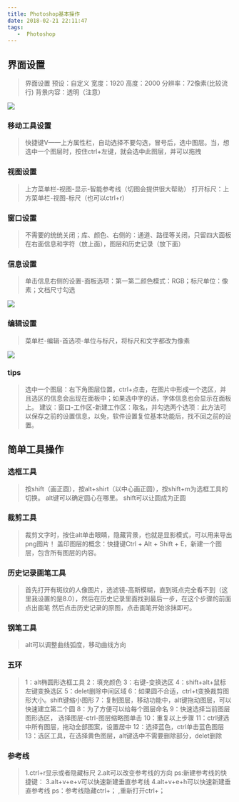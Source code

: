```yaml
---
title: Photoshop基本操作
date: 2018-02-21 22:11:47
tags:
   -  Photoshop
---
```



## 界面设置

> 界面设置
预设：自定义
宽度：1920
高度：2000
分辨率：72像素(比较流行)
背景内容：透明（注意）

![](http://ovvd7k5mv.bkt.clouddn.com/18-2-21/90176451.jpg)

### 移动工具设置

> 快捷键V——上方属性栏，自动选择不要勾选，冒号后，选中图层。当，想选中一个图层时，按住ctrl+左键，就会选中此图层，并可以拖拽

### 视图设置

> 上方菜单栏-视图-显示-智能参考线（切图会提供很大帮助）
打开标尺：上方菜单栏-视图-标尺（也可以ctrl+r）

### 窗口设置

> 不需要的统统关闭；库、颜色、右侧的：通道、路径等关闭，只留四大面板在右面信息和字符（放上面），图层和历史记录（放下面）


### 信息设置

> 单击信息右侧的设置-面板选项：第一第二颜色模式：RGB；标尺单位：像素；文档尺寸勾选

![](http://ovvd7k5mv.bkt.clouddn.com/18-2-21/18425710.jpg)

### 编辑设置

> 菜单栏-编辑-首选项-单位与标尺，将标尺和文字都改为像素

![](http://ovvd7k5mv.bkt.clouddn.com/18-2-21/6805972.jpg)

### tips

> 选中一个图层：右下角图层位置，ctrl+点击，在图片中形成一个选区，并且选区的信息会出现在面板中；如果选中字的话，字体信息也会显示在面板上。
建议：窗口-工作区-新建工作区：取名，并勾选两个选项：此方法可以保存之前的设置信息，以免，软件设置复位基本功能后，找不回之前的设置。

## 简单工具操作

### 选框工具

> 按shift（画正圆），按alt+shirt（以中心画正圆），按shift+m为选框工具的切换。
alt键可以确定圆心在哪里。
shift可以让圆成为正圆

### 裁剪工具

> 裁剪文字时，按住alt单击眼睛，隐藏背景，也就是显影模式，可以用来导出png图片！
盖印图层的概念：快捷键Ctrl + Alt + Shift + E，新建一个图层，包含所有图层的内容。

### 历史记录画笔工具

> 首先打开有斑纹的人像图片，选滤镜-高斯模糊，直到斑点完全看不到（这里我设置的是8.0），然后在历史记录里面找到最后一步，在这个步骤的前面点出画笔
然后点击历史记录的原图，点击画笔开始涂抹即可。

### 钢笔工具

> alt可以调整曲线弧度，移动曲线方向

### 五环

> 1：alt椭圆形选框工具
2：填充颜色
3：右键-变换选区
4：shift+alt+鼠标左键变换选区
5：delet删除中间区域
6：如果圆不合适，ctrl+t变换裁剪图形大小。shift键缩小图形
7：复制图层，移动功能中，alt键拖动图层，可以快速建立第二个圆
8：为了方便可以给每个图层命名
9：快速选择当前图层图形选区，  选择图层-ctrl-图层缩略图单击
10：重复以上步骤
11：ctrl键选中所有图层，拖动全部图案，设置居中
12：选择蓝色，ctrl单击蓝色图层
13：选区工具，在选择黄色图层，alt键选中不需要删除部分，delet删除

### 参考线

> 1.ctrl+r显示或者隐藏标尺
2.alt可以改变参考线的方向
ps:新建参考线的快捷键：
3.alt+v+e+v可以快速新建垂直参考线
4.alt+v+e+h可以快速新建垂直参考线
ps：参考线隐藏ctrl+； ,重新打开ctrl+；

